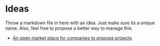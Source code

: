 # Ideas

Throw a markdown file in here with an idea. Just make sure its a unique name.  Also, feel free to propose a better way to manage this.

- [An open market place for companies to propose projects](project_marketplace.md)


